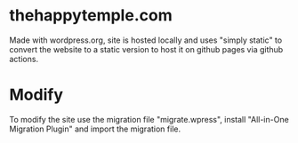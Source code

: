 # thehappytemple.com

Made with wordpress.org, site is hosted locally and uses "simply static" to convert the website to a static version to host it on github pages via github actions.

# Modify

To modify the site use the migration file "migrate.wpress", install "All-in-One Migration Plugin" and import the migration file.
